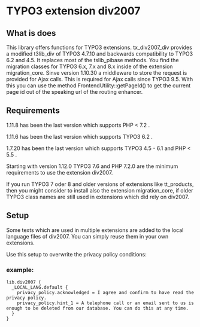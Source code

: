 # TYPO3 extension div2007

## What is does

This library offers functions for TYPO3 extensions. tx_div2007_div provides a modified t3lib_div of TYPO3 4.7.10 and backwards compatibility to TYPO3 6.2 and 4.5. It replaces most of the tslib_pibase methods.
You find the migration classes for TYPO3 6.x, 7.x and 8.x inside of the extension migration_core.
Sinve version 1.10.30 a middleware to store the request is provided for Ajax calls. This is required for Ajax calls since TYPO3 9.5. With this you can use the method FrontendUtility::getPageId() to get the current page id out of the speaking url of the routing enhancer.

## Requirements

1.11.8 has been the last version which supports PHP < 7.2 .

1.11.6 has been the last version which supports TYPO3 6.2 .

1.7.20 has been the last version which supports TYPO3 4.5 - 6.1 and PHP < 5.5 .

Starting with version 1.12.0 TYPO3 7.6 and PHP 7.2.0 are the minimum requirements to use the extension div2007.

If you run TYPO3 7 oder 8 and older versions of extensions like tt_products, then you might consider to install also the extension migration_core, if older TYPO3 class names are still used in extensions which did rely on div2007.

## Setup

Some texts which are used in multiple extensions are added to the local language files of div2007. You can simply reuse them in your own extensions.

Use this setup to overwrite the privacy policy conditions:

### example:

```
lib.div2007 {
  _LOCAL_LANG.default {
    privacy_policy.acknowledged = I agree and confirm to have read the privacy policy.
    privacy_policy.hint_1 = A telephone call or an email sent to us is enough to be deleted from our database. You can do this at any time.
  }
}
```

